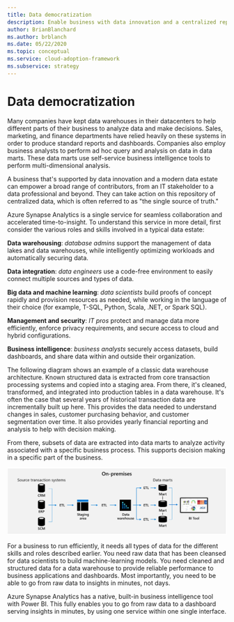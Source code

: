 ```yaml
---
title: Data democratization
description: Enable business with data innovation and a centralized repository of data.
author: BrianBlanchard
ms.author: brblanch
ms.date: 05/22/2020
ms.topic: conceptual
ms.service: cloud-adoption-framework
ms.subservice: strategy
---
```


# Data democratization

Many companies have kept data warehouses in their datacenters to help different parts of their business to analyze data and make decisions. Sales, marketing, and finance departments have relied heavily on these systems in order to produce standard reports and dashboards. Companies also employ business analysts to perform ad hoc query and analysis on data in data marts. These data marts use self-service business intelligence tools to perform multi-dimensional analysis.

A business that's supported by data innovation and a modern data estate can empower a broad range of contributors, from an IT stakeholder to a data professional and beyond. They can take action on this repository of centralized data, which is often referred to as "the single source of truth."

Azure Synapse Analytics is a single service for seamless collaboration and accelerated time-to-insight. To understand this service in more detail, first consider the various roles and skills involved in a typical data estate:

**Data warehousing**: *database admins* support the management of data lakes and data warehouses, while intelligently optimizing workloads and automatically securing data.

**Data integration**: *data engineers* use a code-free environment to easily connect multiple sources and types of data.

**Big data and machine learning**: *data scientists* build proofs of concept rapidly and provision resources as needed, while working in the language of their choice (for example, T-SQL, Python, Scala, .NET, or Spark SQL).

**Management and security**: *IT pros* protect and manage data more efficiently, enforce privacy requirements, and secure access to cloud and hybrid configurations.

**Business intelligence**: *business analysts* securely access datasets, build dashboards, and share data within and outside their organization.

The following diagram shows an example of a classic data warehouse architecture. Known structured data is extracted from core transaction processing systems and copied into a staging area. From there, it's cleaned, transformed, and integrated into production tables in a data warehouse. It's often the case that several years of historical transaction data are incrementally built up here. This provides the data needed to understand changes in sales, customer purchasing behavior, and customer segmentation over time. It also provides yearly financial reporting and analysis to help with decision making.

From there, subsets of data are extracted into data marts to analyze activity associated with a specific business process. This supports decision making in a specific part of the business.

![Diagram of the classic data warehouse.](../../_images/analytics/the-classic-data-warehouse.png)

For a business to run efficiently, it needs all types of data for the different skills and roles described earlier. You need raw data that has been cleansed for data scientists to build machine-learning models. You need cleaned and structured data for a data warehouse to provide reliable performance to business applications and dashboards. Most importantly, you need to be able to go from raw data to insights in minutes, not days.

Azure Synapse Analytics has a native, built-in business intelligence tool with Power BI. This fully enables you to go from raw data to a dashboard serving insights in minutes, by using one service within one single interface.
